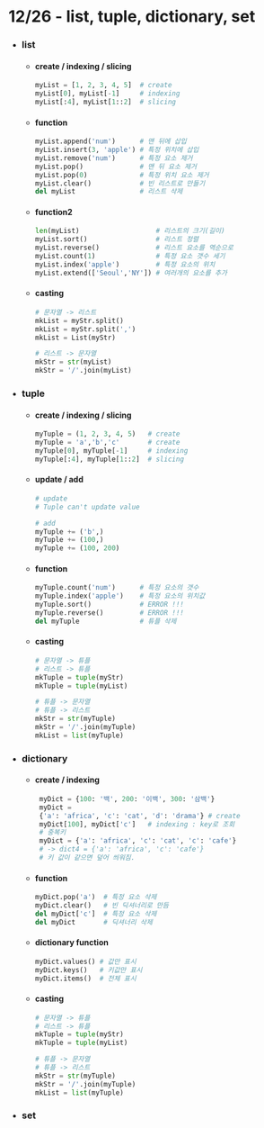 # 12/26 - list, tuple, dictionary, set

- ### list

  - #### create / indexing / slicing
    ```python
    myList = [1, 2, 3, 4, 5]  # create
    myList[0], myList[-1]     # indexing
    myList[:4], myList[1::2]  # slicing
    ```
  - #### function
    ```python
    myList.append('num')      # 맨 뒤에 삽입
    myList.insert(3, 'apple') # 특정 위치에 삽입
    myList.remove('num')      # 특정 요소 제거
    myList.pop()              # 맨 뒤 요소 제거
    myList.pop(0)             # 특정 위치 요소 제거
    myList.clear()            # 빈 리스트로 만들기
    del myList                # 리스트 삭제
    ```
  - #### function2
    ```python
    len(myList)                   # 리스트의 크기(길이)
    myList.sort()                 # 리스트 정렬
    myList.reverse()              # 리스트 요소를 역순으로
    myList.count(1)               # 특정 요소 갯수 세기
    myList.index('apple')         # 특정 요소의 위치
    myList.extend(['Seoul','NY']) # 여러개의 요소를 추가
    ```
  - #### casting

    ```python
    # 문자열 -> 리스트
    mkList = myStr.split()
    mkList = myStr.split(',')
    mkList = List(myStr)

    # 리스트 -> 문자열
    mkStr = str(myList)
    mkStr = '/'.join(myList)
    ```

- ### tuple

  - #### create / indexing / slicing
    ```python
    myTuple = (1, 2, 3, 4, 5)   # create
    myTuple = 'a','b','c'       # create
    myTuple[0], myTuple[-1]     # indexing
    myTuple[:4], myTuple[1::2]  # slicing
    ```
  - #### update / add

    ```python
    # update
    # Tuple can't update value

    # add
    myTuple += ('b',)
    myTuple += (100,)
    myTuple += (100, 200)
    ```

  - #### function
    ```python
    myTuple.count('num')      # 특정 요소의 갯수
    myTuple.index('apple')    # 특정 요소의 위치값
    myTuple.sort()            # ERROR !!!
    myTuple.reverse()         # ERROR !!!
    del myTuple               # 튜플 삭제
    ```
  - #### casting

    ```python
    # 문자열 -> 튜플
    # 리스트 -> 튜플
    mkTuple = tuple(myStr)
    mkTuple = tuple(myList)

    # 튜플 -> 문자열
    # 튜플 -> 리스트
    mkStr = str(myTuple)
    mkStr = '/'.join(myTuple)
    mkList = list(myTuple)
    ```

- ### dictionary

  - #### create / indexing

    ```python
     myDict = {100: '백', 200: '이백', 300: '삼백'}
     myDict =
     {'a': 'africa', 'c': 'cat', 'd': 'drama'} # create
     myDict[100], myDict['c']   # indexing : key로 조회
     # 중복키
     myDict = {'a': 'africa', 'c': 'cat', 'c': 'cafe'}
     # -> dict4 = {'a': 'africa', 'c': 'cafe'}
     # 키 값이 같으면 덮어 씌워짐.
    ```

  - #### function
    ```python
    myDict.pop('a')  # 특정 요소 삭제
    myDict.clear()   # 빈 딕셔너리로 만듬
    del myDict['c']  # 특정 요소 삭제
    del myDict       # 딕셔너리 삭제
    ```
  - #### dictionary function
    ```python
    myDict.values() # 값만 표시
    myDict.keys()   # 키값만 표시
    myDict.items()  # 전체 표시
    ```
  - #### casting

    ```python
    # 문자열 -> 튜플
    # 리스트 -> 튜플
    mkTuple = tuple(myStr)
    mkTuple = tuple(myList)

    # 튜플 -> 문자열
    # 튜플 -> 리스트
    mkStr = str(myTuple)
    mkStr = '/'.join(myTuple)
    mkList = list(myTuple)
    ```

- ### set
